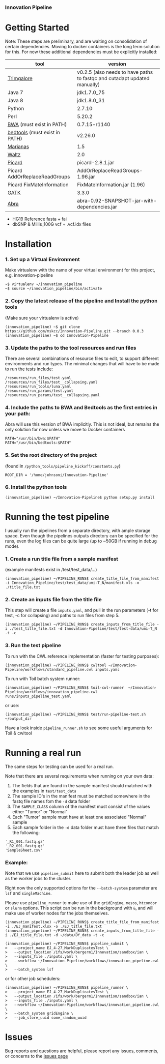 ### Innovation Pipeline

# Getting Started

Note: These steps are preliminary, and are waiting on consolidation of certain dependencies. Moving to docker containers is the long term solution for this. For now these additional dependencies must be explicitly installed:

| tool | version |
| --- | --- |
| [Trimgalore](https://github.com/FelixKrueger/TrimGalore) | v0.2.5 (also needs to have paths to fastqc and cutadapt updated manually)|
| Java 7 | jdk1.7.0_75 |
| Java 8 | jdk1.8.0_31 |
| Python | 2.7.10 | 
| Perl | 5.20.2 |
| [BWA](https://github.com/lh3/bwa) (must exist in PATH) | 0.7.15-r1140 |
| [bedtools](https://github.com/arq5x/bedtools2) (must exist in PATH) | v2.26.0 |
| [Marianas](https://github.com/juberpatel/Marianas) | 1.5 |
| [Waltz](https://github.com/juberpatel/Waltz) | 2.0 |
| [Picard](https://github.com/broadinstitute/picard) | picard-2.8.1.jar | 
| Picard AddOrReplaceReadGroups | AddOrReplaceReadGroups-1.96.jar |
| Picard FixMateInformation | FixMateInformation.jar (1.96) |
| [GATK](https://github.com/broadgsa/gatk-protected) | 3.3.0 |
| [Abra](https://github.com/mozack/abra/) | abra-0.92-SNAPSHOT-jar-with-dependencies.jar |

- HG19 Reference fasta + fai
- dbSNP & Millis_100G vcf + .vcf.idx files

# Installation

### 1. Set up a Virtual Environment
Make virtualenv with the name of your virtual environment for this project, e.g. innovation-pipeline
```
~$ virtualenv ~/innovation_pipeline
~$ source ~/innovation_pipeline/bin/activate
```

### 2. Copy the latest release of the pipeline and Install the python tools
(Make sure your virtualenv is active)
```
(innovation_pipeline) ~$ git clone https://github.com/mskcc/Innovation-Pipeline.git --branch 0.0.3
(innovation_pipeline) ~$ cd Innovation-Pipeline
```

### 3. Update the paths to the tool resources and run files
There are several combinations of resource files to edit, to support different environments and run types. The minimal changes that will have to be made to run the tests include:
```
/resources/run_files/test.yaml
/resources/run_files/test__collapsing.yaml
/resources/run_tools/luna.yaml
/resources/run_params/test.yaml
/resources/run_params/test__collapsing.yaml
```

### 4. Include the paths to BWA and Bedtools as the first entries in your path:
Abra will use this version of BWA implicitly.  This is not ideal, but remains the only solution for now unless we move to Docker containers
```
PATH="/usr/bin/bwa:$PATH"
PATH="/usr/bin/bedtools:$PATH"
```

### 5. Set the root directory of the project
(found in `/python_tools/pipeline_kickoff/constants.py`)
```
ROOT_DIR = '/home/johnsoni/Innovation-Pipeline'
```

### 6. Install the python tools
```
(innovation_pipeline) ~/Innovation-Pipeline$ python setup.py install
```

# Running the test pipeline

I usually run the pipelines from a separate directory, with ample storage space. Even though the pipelines outputs directory can be specified for the runs, even the log files can be quite large (up to ~50GB if running in debug mode).

### 1. Create a run title file from a sample manifest 
(example manifests exist in /test/test_data/...)
```
(innovation_pipeline) ~/PIPELINE_RUNS$ create_title_file_from_manifest -i Innovation_Pipeline/test/test_data/umi-T_N/manifest.xls -o ./title_file.txt
```

### 2. Create an inputs file from the title file
This step will create a file `inputs.yaml`, and pull in the run parameters (-t for test, -c for collapsing) and paths to run files from step 5.
```
(innovation_pipeline) ~/PIPELINE_RUNS$ create_inputs_from_title_file -i ./test_title_file.txt -d Innovation-Pipeline/test/test-data/umi-T_N -t -c
```

### 3. Run the test pipeline
To run with the CWL reference implementation (faster for testing purposes):
```
(innovation_pipeline) ~/PIPELINE_RUNS$ cwltool ~/Innovation-Pipeline/workflows/standard_pipeline.cwl inputs.yaml
```
To run with Toil batch system runner:
```
(innovation_pipeline) ~/PIPELINE_RUNS$ toil-cwl-runner  ~/Innovation-Pipeline/workflows/innovation_pipeline.cwl runs/inputs_pipeline_test.yaml
```
or use:
```
(innovation_pipeline) ~/PIPELINE_RUNS$ test/run-pipeline-test.sh ~/output_dir
```
Have a look inside `pipeline_runner.sh` to see some useful arguments for Toil & cwltool

# Running a real run
The same steps for testing can be used for a real run. 

Note that there are several requirements when running on your own data:
1. The fields that are found in the sample manifest should matched with the examples in `test/test_data`
2. The sample ID's in the manifest must be matched somewhere in the fastq file names fom the `-d` data folder
3. The `SAMPLE_CLASS` column of the manifest must consist of the values either "Tumor" or "Normal"
4. Each "Tumor" sample must have at least one associated "Normal" sample
5. Each sample folder in the `-d` data folder must have three files that match the following:
```
'_R1_001.fastq.gz'
'_R2_001.fastq.gz'
'SampleSheet.csv'
```
### Example:
Note that we use `pipeline_submit` here to submit both the leader job as well as the worker jobs to the cluster.

Right now the only supported options for the `--batch-system` parameter are `lsf` and `singleMachine`. 

Please use `pipeline_runner` to make use of the `gridEngine`, `mesos`, `htcondor` or `slurm` options. This script can be run in the background with `&`, and will make use of worker nodes for the jobs themselves.
```
(innovation_pipeline) ~/PIPELINE_RUNS$ create_title_file_from_manifest -i ./EJ_manifest.xlsx -o ./EJ_title_file.txt
(innovation_pipeline) ~/PIPELINE_RUNS$ create_inputs_from_title_file -i ./EJ_title_file.txt -d ~/data/DY_data -t -c
```
```
(innovation_pipeline) ~/PIPELINE_RUNS$ pipeline_submit \
>   --project_name EJ_4-27_MarkDuplicatesTest \
>   --output_location /ifs/work/bergerm1/Innovation/sandbox/ian \
>   --inputs_file ./inputs.yaml \
>   --workflow ~/Innovation-Pipeline/workflows/innovation_pipeline.cwl \
>   --batch_system lsf
```
or for other job schedulers:
```
(innovation_pipeline) ~/PIPELINE_RUNS$ pipeline_runner \
>   --project_name EJ_4-27_MarkDuplicatesTest \
>   --output_location /ifs/work/bergerm1/Innovation/sandbox/ian \
>   --inputs_file ./inputs.yaml \
>   --workflow ~/Innovation-Pipeline/workflows/innovation_pipeline.cwl \
>   --batch_system gridEngine \
>   --job_store_uuid some_random_uuid
```

# Issues
Bug reports and questions are helpful, please report any issues, comments, or concerns to the [issues page](https://github.com/mskcc/Innovation-Pipeline/issues)
